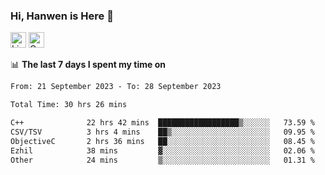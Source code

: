 ### Hi, Hanwen is Here 👋
<p>
	<a href="https://www.linkedin.com/in/liu-hanwen/"><img src="https://img.shields.io/badge/@hanwen-0A66C2?style=flat&logo=LinkedIn&logoColor=white" alt="Linkedin"  height="25px"/></a> 
	<a href="https://scholar.google.com/citations?user=HDF0su0AAAAJ"><img src="https://img.shields.io/badge/scholar-4385FE.svg?&style=plastic&logo=google-scholar&logoColor=white" alt="Google Scholar" height="25px"> </a>
</p>

📊 **The last 7 days I spent my time on** 
<!--START_SECTION:waka-->

```txt
From: 21 September 2023 - To: 28 September 2023

Total Time: 30 hrs 26 mins

C++              22 hrs 42 mins  ██████████████████▒░░░░░░   73.59 %
CSV/TSV          3 hrs 4 mins    ██▒░░░░░░░░░░░░░░░░░░░░░░   09.95 %
ObjectiveC       2 hrs 36 mins   ██░░░░░░░░░░░░░░░░░░░░░░░   08.45 %
Ezhil            38 mins         ▓░░░░░░░░░░░░░░░░░░░░░░░░   02.06 %
Other            24 mins         ▒░░░░░░░░░░░░░░░░░░░░░░░░   01.31 %
```

<!--END_SECTION:waka-->


<!--
**david990917/david990917** is a ✨ _special_ ✨ repository because its `README.md` (this file) appears on your GitHub profile.

Here are some ideas to get you started:

- 🔭 I’m currently working on ...
- 🌱 I’m currently learning ...
- 👯 I’m looking to collaborate on ...
- 🤔 I’m looking for help with ...
- 💬 Ask me about ...
- 📫 How to reach me: ...
- 😄 Pronouns: ...
- ⚡ Fun fact: ...
-->
